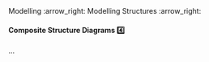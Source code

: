 <link rel="stylesheet" href="{{baseUrl}}/css/textbook.css">

<div class="website-content">

<div id="path">Modelling :arrow_right: Modelling Structures :arrow_right:</div>

<div id="title">

#### Composite Structure Diagrams :four:

</div>

<div id="body">

...

</div>

</div>
